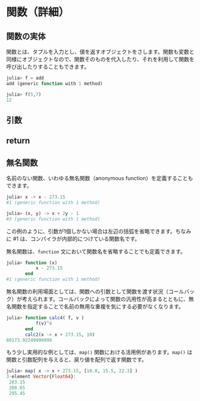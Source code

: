 # 関数（詳細）

## 関数の実体

関数とは、タプルを入力とし、値を返すオブジェクトをさします。関数も変数と同様にオブジェクトなので、関数そのものを代入したり、それを利用して関数を呼び出したりすることもできます。

```Julia
julia> f = add
add (generic function with 1 method)

julia> f(5,7)
12
```

## 引数

<!--
引数が mutable（可変）か immutable（不変）かによって

共有渡しは、関数呼び出し時に値は関数へコピーされず、値が格納されている場所のようなもの（bindings）が渡されます。

配列のように mutable（可変）なオブジェクトを引数として渡す場合、関数内における変更は関数の呼び出し元にも反映されます。このようなオブジェクトに対する振る舞いは、C/C++言語におけるポインタ渡しと類似していますが、Julia にはポインタという概念はありません。
-->


<!--
- 型指定
- 無形タプル・名前付きタプル
- varargs
- optional args
- keyword args
-->


## return


## 無名関数

名前のない関数、いわゆる無名関数（anonymous function）を定義することもできます。

```Julia
julia> x -> x - 273.15
#1 (generic function with 1 method)

julia> (x, y) -> x + 2y - 1
#3 (generic function with 1 method)
```

この例のように、引数が1個しかない場合は左辺の括弧を省略できます。ちなみに #1 は、コンパイラが内部的につけている関数名です。

無名関数は、```function``` 文において関数名を省略することでも定義できます。

```Julia
julia> function (x)
           x - 273.15
       end
#1 (generic function with 1 method)
```

無名関数の利用場面としては、関数への引数として関数を渡す状況（コールバック）が考えられます。コールバックによって関数の汎用性が高まるとともに、無名関数を指定することで名前の無用な重複を気にする必要がなくなります。

```Julia
julia> function calc4( f, v )
           f(v)^4
       end
       calc2(x -> x + 273.15, 10)
80173.92249999999
```

もう少し実用的な例としては、```map()``` 関数における活用例があります。```map()``` は関数と引数配列を与えると、戻り値を配列で返す関数です。

```Julia
julia> map( x -> x + 273.15, [10.0, 15.5, 22.3] )
3-element Vector{Float64}:
 283.15
 288.65
 295.45
```
